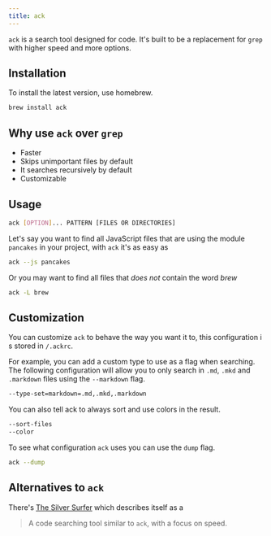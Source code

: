 ```yaml
---
title: ack
---
```



`ack` is a search tool designed for code. It's built to be a replacement for
`grep` with higher speed and more options.

## Installation

To install the latest version, use homebrew.

```sh
brew install ack
```

## Why use `ack` over `grep`

- Faster
- Skips unimportant files by default
- It searches recursively by default
- Customizable

## Usage

```sh
ack [OPTION]... PATTERN [FILES OR DIRECTORIES]
```

Let's say you want to find all JavaScript files that are using the module
`pancakes` in your project, with `ack` it's as easy as

```sh
ack --js pancakes
```

Or you may want to find all files that _does not_ contain the word _brew_

```sh
ack -L brew
```

## Customization

You can customize `ack` to behave the way you want it to, this configuration i
s stored in `/.ackrc`.

For example, you can add a custom type to use as a flag when searching. The
following configuration will allow you to only search in `.md`, `.mkd` and
`.markdown` files using the `--markdown` flag.

```sh
--type-set=markdown=.md,.mkd,.markdown
```

You can also tell ack to always sort and use colors in the result.

```sh
--sort-files
--color
```

To see what configuration `ack` uses you can use the `dump` flag.

```sh
ack --dump
```

## Alternatives to `ack`

There's [The Silver Surfer](https://github.com/ggreer/the_silver_searcher) which describes itself as a
> A code searching tool similar to `ack`, with a focus on speed.
